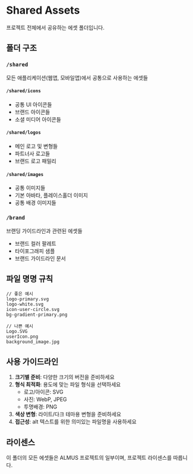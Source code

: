 # Shared Assets

프로젝트 전체에서 공유하는 에셋 폴더입니다.

## 폴더 구조

### `/shared`

모든 애플리케이션(웹앱, 모바일앱)에서 공통으로 사용하는 에셋들

#### `/shared/icons`

- 공통 UI 아이콘들
- 브랜드 아이콘들
- 소셜 미디어 아이콘들

#### `/shared/logos`

- 메인 로고 및 변형들
- 파트너사 로고들
- 브랜드 로고 패밀리

#### `/shared/images`

- 공통 이미지들
- 기본 아바타, 플레이스홀더 이미지
- 공통 배경 이미지들

### `/brand`

브랜딩 가이드라인과 관련된 에셋들

- 브랜드 컬러 팔레트
- 타이포그래피 샘플
- 브랜드 가이드라인 문서

## 파일 명명 규칙

```
// 좋은 예시
logo-primary.svg
logo-white.svg
icon-user-circle.svg
bg-gradient-primary.png

// 나쁜 예시
Logo.SVG
userIcon.png
background_image.jpg
```

## 사용 가이드라인

1. **크기별 준비**: 다양한 크기의 버전을 준비하세요
2. **형식 최적화**: 용도에 맞는 파일 형식을 선택하세요
   - 로고/아이콘: SVG
   - 사진: WebP, JPEG
   - 투명배경: PNG
3. **색상 변형**: 라이트/다크 테마용 변형을 준비하세요
4. **접근성**: alt 텍스트를 위한 의미있는 파일명을 사용하세요

## 라이센스

이 폴더의 모든 에셋들은 ALMUS 프로젝트의 일부이며,
프로젝트 라이센스를 따릅니다.

